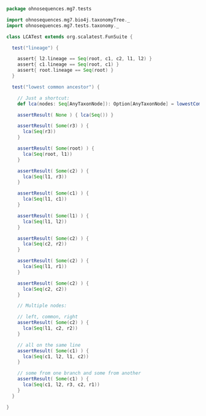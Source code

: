 
```scala
package ohnosequences.mg7.tests

import ohnosequences.mg7.bio4j.taxonomyTree._
import ohnosequences.mg7.tests.taxonomy._

class LCATest extends org.scalatest.FunSuite {

  test("lineage") {

    assert{ l2.lineage == Seq(root, c1, c2, l1, l2) }
    assert{ c1.lineage == Seq(root, c1) }
    assert{ root.lineage == Seq(root) }
  }

  test("lowest common ancestor") {

    // Just a shortcut:
    def lca(nodes: Seq[AnyTaxonNode]): Option[AnyTaxonNode] = lowestCommonAncestor(nodes)

    assertResult( None ) { lca(Seq()) }

    assertResult( Some(r3) ) {
      lca(Seq(r3))
    }

    assertResult( Some(root) ) {
      lca(Seq(root, l1))
    }

    assertResult( Some(c2) ) {
      lca(Seq(l1, r3))
    }

    assertResult( Some(c1) ) {
      lca(Seq(l1, c1))
    }

    assertResult( Some(l1) ) {
      lca(Seq(l1, l2))
    }

    assertResult( Some(c2) ) {
      lca(Seq(c2, r2))
    }

    assertResult( Some(c2) ) {
      lca(Seq(l1, r1))
    }

    assertResult( Some(c2) ) {
      lca(Seq(c2, c2))
    }

    // Multiple nodes:

    // left, common, right
    assertResult( Some(c2) ) {
      lca(Seq(l1, c2, r2))
    }

    // all on the same line
    assertResult( Some(c1) ) {
      lca(Seq(c1, l2, l1, c2))
    }

    // some from one branch and some from another
    assertResult( Some(c1) ) {
      lca(Seq(c1, l2, r3, c2, r1))
    }
  }

}

```




[main/scala/mg7/bio4j/bundle.scala]: ../../../main/scala/mg7/bio4j/bundle.scala.md
[main/scala/mg7/bio4j/taxonomyTree.scala]: ../../../main/scala/mg7/bio4j/taxonomyTree.scala.md
[main/scala/mg7/bio4j/titanTaxonomyTree.scala]: ../../../main/scala/mg7/bio4j/titanTaxonomyTree.scala.md
[main/scala/mg7/csv.scala]: ../../../main/scala/mg7/csv.scala.md
[main/scala/mg7/data.scala]: ../../../main/scala/mg7/data.scala.md
[main/scala/mg7/dataflow.scala]: ../../../main/scala/mg7/dataflow.scala.md
[main/scala/mg7/dataflows/full.scala]: ../../../main/scala/mg7/dataflows/full.scala.md
[main/scala/mg7/dataflows/noFlash.scala]: ../../../main/scala/mg7/dataflows/noFlash.scala.md
[main/scala/mg7/loquats/1.flash.scala]: ../../../main/scala/mg7/loquats/1.flash.scala.md
[main/scala/mg7/loquats/2.split.scala]: ../../../main/scala/mg7/loquats/2.split.scala.md
[main/scala/mg7/loquats/3.blast.scala]: ../../../main/scala/mg7/loquats/3.blast.scala.md
[main/scala/mg7/loquats/4.assign.scala]: ../../../main/scala/mg7/loquats/4.assign.scala.md
[main/scala/mg7/loquats/5.merge.scala]: ../../../main/scala/mg7/loquats/5.merge.scala.md
[main/scala/mg7/loquats/6.count.scala]: ../../../main/scala/mg7/loquats/6.count.scala.md
[main/scala/mg7/loquats/7.stats.scala]: ../../../main/scala/mg7/loquats/7.stats.scala.md
[main/scala/mg7/loquats/8.summary.scala]: ../../../main/scala/mg7/loquats/8.summary.scala.md
[main/scala/mg7/package.scala]: ../../../main/scala/mg7/package.scala.md
[main/scala/mg7/parameters.scala]: ../../../main/scala/mg7/parameters.scala.md
[main/scala/mg7/referenceDB.scala]: ../../../main/scala/mg7/referenceDB.scala.md
[test/scala/mg7/counts.scala]: counts.scala.md
[test/scala/mg7/lca.scala]: lca.scala.md
[test/scala/mg7/pipeline.scala]: pipeline.scala.md
[test/scala/mg7/taxonomy.scala]: taxonomy.scala.md